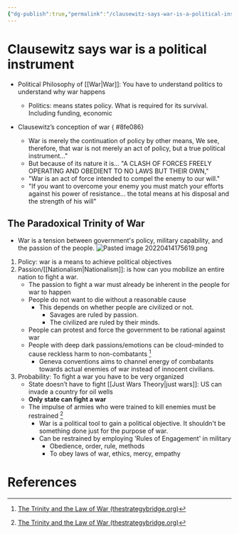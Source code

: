 ```yaml
---
{"dg-publish":true,"permalink":"/clausewitz-says-war-is-a-political-instrument/"}
---
```


# Clausewitz says war is a political instrument

- Political Philosophy of [[War\|War]]: You have to understand politics to understand why war happens
    - Politics: means states policy. What is required for its survival. Including funding, economic
- Clausewitz’s conception of war
{ #8fe086}

    - War is merely the continuation of policy by other means, We see, therefore, that war is not merely an act of policy, but a true political instrument..."
    - But because of its nature it is... "A CLASH OF FORCES FREELY OPERATING AND OBEDIENT TO NO LAWS BUT THEIR OWN,"
    - "War is an act of force intended to compel the enemy to our will."
    - "If you want to overcome your enemy you must match your efforts against his power of resistance... the total means at his disposal and the strength of his will"
## The Paradoxical Trinity of War
- War is a tension between government's policy, military capability, and the passion of the people.
    ![Pasted image 20220414175619.png](/img/user/assets/War/Pasted%20image%2020220414175619.png)
1. Policy: war is a means to achieve political objectives
1. Passion/[[Nationalism\|Nationalism]]: is how can you mobilize an entire nation to fight a war.
	- The passion to fight a war must already be inherent in the people for war to happen
	- People do not want to die without a reasonable cause
		- This depends on whether people are civilized or not. 
			- Savages are ruled by passion. 
			- The civilized are ruled by their minds.
	- People can protest and force the government to be rational against war 
	- People with deep dark passions/emotions can be cloud-minded to cause reckless harm to non-combatants [^3]
		- Geneva conventions aims to channel energy of combatants towards actual enemies of war instead of innocent civilians.
1. Probability: To fight a war you have to be very organized
	- State doesn’t have to fight [[Just Wars Theory\|just wars]]: US can invade a country for oil wells
	- **Only state can fight a war**
	- The impulse of armies who were trained to kill enemies must be restrained [^3]
		- War is a political tool to gain a political objective. It shouldn't be something done just for the purpose of war.
		- Can be restrained by employing 'Rules of Engagement' in military
			- Obedience, order, rule, methods
			- To obey laws of war, ethics, mercy, empathy
# References
[^3]: [The Trinity and the Law of War (thestrategybridge.org)](https://thestrategybridge.org/the-bridge/2017/11/12/the-trinity-and-the-law-of-war#:~:text=In%20Prussian%20theorist%20Carl%20von,the%20people%2C%20and%20the%20army.)